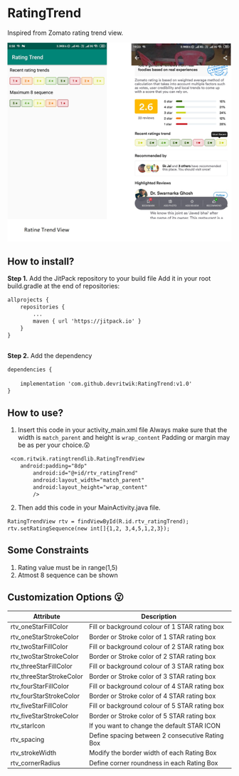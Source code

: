 # RatingTrend
Inspired from Zomato rating trend view.

![Library](https://github.com/devritwik/RatingTrend/blob/master/Rating%20trend%20view.jpg)

## How to install?

**Step 1.**  Add the JitPack repository to your build file
Add it in your root build.gradle at the end of repositories:

```
allprojects {
	repositories {
		...
		maven { url 'https://jitpack.io' }
	}
}


```
**Step 2.** Add the dependency

```
dependencies {

	implementation 'com.github.devritwik:RatingTrend:v1.0'
}
```

## How to use?
1. Insert this code in your activity_main.xml file
Always make sure that the width is `match_parent` and height is `wrap_content`
Padding or margin may be as per your choice.:astonished:

```
 <com.ritwik.ratingtrendlib.RatingTrendView
	android:padding="8dp"
        android:id="@+id/rtv_ratingTrend"
        android:layout_width="match_parent"
        android:layout_height="wrap_content"
        />
```

2. Then add this code in your MainActivity.java file.

```
RatingTrendView rtv = findViewById(R.id.rtv_ratingTrend);
rtv.setRatingSequence(new int[]{1,2, 3,4,5,1,2,3});
```

## Some Constraints
1.  Rating value must be in range(1,5)
2.  Atmost 8 sequence can be shown

## Customization Options :open_mouth:

| Attribute | Description |
| --- | --- |
| rtv_oneStarFillColor | Fill or background colour of 1 STAR rating box |
| rtv_oneStarStrokeColor | Border or Stroke color of 1 STAR rating box |
| rtv_twoStarFillColor | Fill or background colour of 2 STAR rating box |
| rtv_twoStarStrokeColor | Border or Stroke color of 2 STAR rating box |
| rtv_threeStarFillColor | Fill or background colour of 3 STAR rating box |
| rtv_threeStarStrokeColor | Border or Stroke color of 3 STAR rating box |
| rtv_fourStarFillColor | Fill or background colour of 4 STAR rating box |
| rtv_fourStarStrokeColor | Border or Stroke color of 4 STAR rating box |
| rtv_fiveStarFillColor | Fill or background colour of 5 STAR rating box |
| rtv_fiveStarStrokeColor | Border or Stroke color of 5 STAR rating box |
| rtv_starIcon | If you want to change the default STAR ICON|
| rtv_spacing | Define spacing between 2 consecutive Rating Box |
| rtv_strokeWidth | Modify the border width of each Rating Box |
| rtv_cornerRadius | Define corner roundness in each Rating Box |



